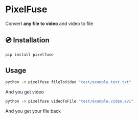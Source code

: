 # PixelFuse

Convert **any file to video** and video to file

## 💿 Installation

```bash
pip install pixelfuse
```

## Usage

```bash
python -m pixelfuse fileToVideo "test/example.text.txt"
```

And you get video

```bash
python -m pixelfuse videoToFile "test/example.video.avi"
```

And you get your file back
